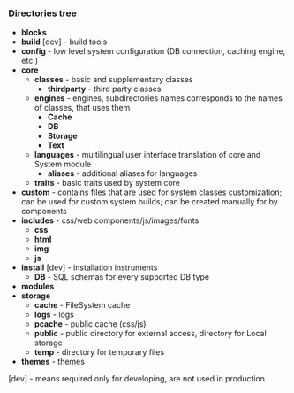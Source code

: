 ### Directories tree

* **blocks**
* **build** [dev] - build tools
* **config** - low level system configuration (DB connection, caching engine, etc.)
* **core**
  * **classes** - basic and supplementary classes
    * **thirdparty** - third party classes
  * **engines** - engines, subdirectories names corresponds to the names of classes, that uses them
    * **Cache**
    * **DB**
    * **Storage**
    * **Text**
  * **languages** - multilingual user interface translation of core and System module
    * **aliases** - additional aliases for languages
  * **traits** - basic traits used by system core
* **custom** - contains files that are used for system classes customization; can be used for custom system builds; can be created manually for by components
* **includes** - css/web components/js/images/fonts
  * **css**
  * **html**
  * **img**
  * **js**
* **install** [dev] - installation instruments
  * **DB** - SQL schemas for every supported DB type
* **modules**
* **storage**
  * **cache** - FileSystem cache
  * **logs** - logs
  * **pcache** - public cache (css/js)
  * **public** - public directory for external access, directory for Local storage
  * **temp** - directory for temporary files
* **themes** - themes

[dev] - means required only for developing, are not used in production
